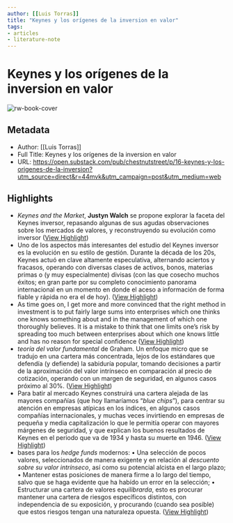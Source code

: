 ```yaml
---
author: [[Luis Torras]]
title: "Keynes y los orígenes de la inversion en valor"
tags: 
- articles
- literature-note
---
```

# Keynes y los orígenes de la inversion en valor

![rw-book-cover](https://readwise-assets.s3.amazonaws.com/media/uploaded_book_covers/profile_691412/https3A2F2Fsubstack-post-media.s3.amazonaws.com2Fpu_BERlTV2.jpeg)

## Metadata
- Author: [[Luis Torras]]
- Full Title: Keynes y los orígenes de la inversion en valor
- URL: https://open.substack.com/pub/chestnutstreet/p/16-keynes-y-los-origenes-de-la-inversion?utm_source=direct&r=44mvk&utm_campaign=post&utm_medium=web

## Highlights
- *Keynes and the Market*, **Justyn Walch** se propone explorar la faceta del Keynes inversor, repasando algunas de sus agudas observaciones sobre los mercados de valores, y reconstruyendo su evolución como inversor ([View Highlight](https://read.readwise.io/read/01gx1sywa545q92cxvjysbwk5r))
- Uno de los aspectos más interesantes del estudio del Keynes inversor es la evolución en su estilo de gestión. Durante la década de los 20s, Keynes actuó en clave altamente especulativa, alternando aciertos y fracasos, operando con diversas clases de activos, bonos, materias primas o (y muy especialmente) divisas (con las que cosecho muchos éxitos; en gran parte por su completo conocimiento panorama internacional en un momento en donde el aceso a información de forma fiable y rápida no era el de hoy). ([View Highlight](https://read.readwise.io/read/01gx1t01x43fvx7x81n97chbje))
- As time goes on, I get more and more convinced that the right method in investment is to put fairly large sums into enterprises which one thinks one knows something about and in the management of which one thoroughly believes. It is a mistake to think that one limits one’s risk by spreading too much between enterprises about which one knows little and has no reason for special confidence ([View Highlight](https://read.readwise.io/read/01gx1t29tm4w5hvjhe1afmc9rt))
- *teoría del valor fundamental* de Graham. Un enfoque micro que se tradujo en una cartera más concentrada, lejos de los estándares que defendía (y defiende) la sabiduría popular, tomando decisiones a partir de la aproximación del valor intrínseco en comparación al precio de cotización, operando con un margen de seguridad, en algunos casos próximo al 30%. ([View Highlight](https://read.readwise.io/read/01gx1t3w7zvhtpssk6720pp8he))
- Para batir al mercado Keynes construirá una cartera alejada de las mayores compañías (que hoy llamaríamos “*blue chips*”), para centrar su atención en empresas atípicas en los índices, en algunos casos compañías internacionales, y muchas veces invirtiendo en empresas de pequeña y media capitalización lo que le permitía operar con mayores márgenes de seguridad, y que explican los buenos resultados de Keynes en el periodo que va de 1934 y hasta su muerte en 1946. ([View Highlight](https://read.readwise.io/read/01gx1t4j5fb52q32r3s27c106s))
- bases para los *hedge funds* modernos:
  • Una selección de pocos valores, seleccionados de manera exigente y en relación al *descuento sobre su valor intrínseco*, así como su potencial alcista en el largo plazo;
  • Mantener estas posiciones de manera firme a lo largo del tiempo, salvo que se haga evidente que ha habído un error en la selección;
  • Estructurar una cartera de valores e*quilibrarda*, esto es procurar mantener una cartera de riesgos específicos distintos, con independencia de su exposición, y procurando (cuando sea posible) que estos riesgos tengan una naturaleza opuesta. ([View Highlight](https://read.readwise.io/read/01gx1t5zm3r6jy2f67tpxjqgts))

